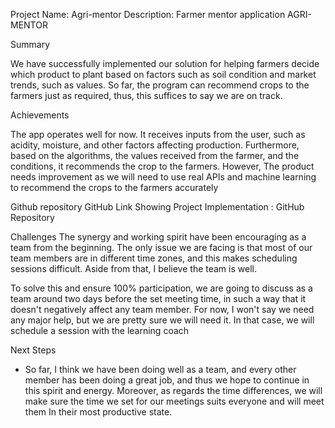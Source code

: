 Project Name: Agri-mentor
Description: Farmer mentor application
AGRI-MENTOR


Summary

We have successfully implemented our solution for helping farmers decide which product to plant based on factors such as soil condition and market trends, such as values. So far, the program can recommend crops to the farmers just as required, thus, this suffices to say we are on track.

Achievements

The app operates well for now. It receives inputs from the user, such as acidity, moisture, and other factors affecting production. Furthermore, based on the algorithms, the values received from the farmer, and the conditions, it recommends the crop to the farmers. However, The product needs improvement as we will need to use real APIs and machine learning to recommend the crops to the farmers accurately

Github repository
GitHub Link Showing Project Implementation : GitHub Repository

Challenges
The synergy and working spirit have been encouraging as a team from the beginning. The only issue we are facing is that most of our team members are in different time zones, and this makes scheduling sessions difficult. Aside from that, I believe the team is well.

To solve this and ensure 100% participation, we are going to discuss as a team around two days before the set meeting time, in such a way that it doesn't negatively affect any team member. For now, I won't say we need any major help, but we are pretty sure we will need it. In that case, we will schedule a session with the learning coach

Next Steps

- So far, I think we have been doing well as a team, and every other member has been doing a great job, and thus we hope to continue in this spirit and energy. Moreover, as regards the time differences, we will make sure the time we set for our meetings suits everyone and will meet them In their most productive state.
